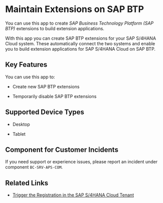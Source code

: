 <!-- loiocb81f1b4b91c4118bf6bc9386b6b5c00 -->

# Maintain Extensions on SAP BTP

You can use this app to create *SAP Business Technology Platform \(SAP BTP\)* extensions to build extension applications.



With this app you can create SAP BTP extensions for your SAP S/4HANA Cloud system. These automatically connect the two systems and enable you to build extension applications for SAP S/4HANA Cloud on SAP BTP.



## Key Features

You can use this app to:



-   Create new SAP BTP extensions

-   Temporarily disable SAP BTP extensions




<a name="loiocb81f1b4b91c4118bf6bc9386b6b5c00__supported_devices"/>

## Supported Device Types

-   Desktop

-   Tablet




<a name="loiocb81f1b4b91c4118bf6bc9386b6b5c00__customer_component"/>

## Component for Customer Incidents

If you need support or experience issues, please report an incident under component `BC-SRV-APS-COM`.



<a name="loiocb81f1b4b91c4118bf6bc9386b6b5c00__section_mgx_ylc_x4b"/>

## Related Links

-   [Trigger the Registration in the SAP S/4HANA Cloud Tenant](https://help.sap.com/viewer/65de2977205c403bbc107264b8eccf4b/Cloud/en-US/cadf8f634715450c9cb8afb7901de133.html)

